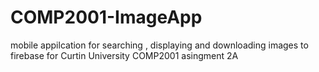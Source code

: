 # COMP2001-ImageApp

mobile appilcation for searching , displaying and downloading images to firebase for Curtin University COMP2001 asingment 2A
